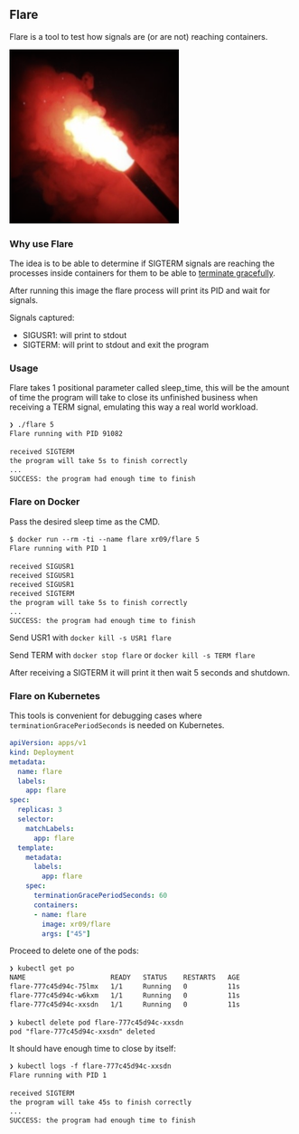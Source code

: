## Flare

Flare is a tool to test how signals are (or are not) reaching containers.

![flare](flare.png)


### Why use Flare

The idea is to be able to determine if SIGTERM signals are reaching the processes inside containers for them to be able to [terminate gracefully](https://cloud.google.com/blog/products/containers-kubernetes/kubernetes-best-practices-terminating-with-grace).

After running this image the flare process will print its PID and wait for signals.

Signals captured:

- SIGUSR1: will print to stdout
- SIGTERM: will print to stdout and exit the program


### Usage

Flare takes 1 positional parameter called sleep_time, this will be the amount of time the program will take to close its unfinished business when receiving a TERM signal, emulating this way a real world workload.

```
❯ ./flare 5
Flare running with PID 91082

received SIGTERM
the program will take 5s to finish correctly
...
SUCCESS: the program had enough time to finish
```

### Flare on Docker

Pass the desired sleep time as the CMD.

```shell
$ docker run --rm -ti --name flare xr09/flare 5
Flare running with PID 1

received SIGUSR1
received SIGUSR1
received SIGUSR1
received SIGTERM
the program will take 5s to finish correctly
...
SUCCESS: the program had enough time to finish

```

Send USR1 with `docker kill -s USR1 flare`

Send TERM with `docker stop flare` or `docker kill -s TERM flare`

After receiving a SIGTERM it will print it then wait 5 seconds and shutdown.


### Flare on Kubernetes

This tools is convenient for debugging cases where `terminationGracePeriodSeconds` is needed on Kubernetes.

```yaml
apiVersion: apps/v1
kind: Deployment
metadata:
  name: flare
  labels:
    app: flare
spec:
  replicas: 3
  selector:
    matchLabels:
      app: flare
  template:
    metadata:
      labels:
        app: flare
    spec:
      terminationGracePeriodSeconds: 60
      containers:
      - name: flare
        image: xr09/flare
        args: ["45"]
```


Proceed to delete one of the pods:

```
❯ kubectl get po
NAME                     READY   STATUS    RESTARTS   AGE
flare-777c45d94c-75lmx   1/1     Running   0          11s
flare-777c45d94c-w6kxm   1/1     Running   0          11s
flare-777c45d94c-xxsdn   1/1     Running   0          11s

❯ kubectl delete pod flare-777c45d94c-xxsdn
pod "flare-777c45d94c-xxsdn" deleted

```

It should have enough time to close by itself:

```
❯ kubectl logs -f flare-777c45d94c-xxsdn
Flare running with PID 1

received SIGTERM
the program will take 45s to finish correctly
...
SUCCESS: the program had enough time to finish
```
